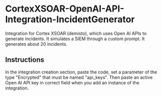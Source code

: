 # CortexXSOAR-OpenAI-API-Integration-IncidentGenerator
Integration for Cortex XSOAR (demisto), which uses Open AI APIs to generate incidents. It simulates a SIEM through a custom prompt. It generates about 20 incidents.

## Instructions
In the integration creation section, paste the code, set a parameter of the type "Encrypted" that must be named "api_keys".
Then paste an active Open AI API key in correct field when you add an instance of the integration.

